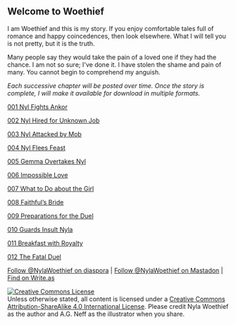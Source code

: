 ## Welcome to Woethief

I am Woethief and this is my story. If you enjoy comfortable tales full of romance and happy coincedences, then look elsewhere. What I will tell you is not pretty, but it is the truth.

Many people say they would take the pain of a loved one if they had the chance. I am not so sure; I've done it. I have stolen the shame and pain of many. You cannot begin to comprehend my anguish.

*Each successive chapter will be posted over time. Once the story is complete, I will make it available for download in multiple formats.*

[001 Nyl Fights Ankor](https://nylawoethief.github.io/Woethief/001NylFightsAnkor)

[002 Nyl Hired for Unknown Job](https://nylawoethief.github.io/Woethief/002NylHiredForUnknownJob)

[003 Nyl Attacked by Mob](https://nylawoethief.github.io/Woethief/003NylAttackedByMob)

[004 Nyl Flees Feast](https://nylawoethief.github.io/Woethief/004NylFleesFeast)

[005 Gemma Overtakes Nyl](https://nylawoethief.github.io/Woethief/005GemmaOvertakesNyl)

[006 Impossible Love](https://nylawoethief.github.io/Woethief/006ImpossibleLove)

[007 What to Do about the Girl](https://nylawoethief.github.io/Woethief/007WhatToDoAboutTheGirl)

[008 Faithful’s Bride](https://nylawoethief.github.io/Woethief/008FaithfulsBride)

[009 Preparations for the Duel](https://nylawoethief.github.io/Woethief/009PreparationsForTheDuel)

[010 Guards Insult Nyla](https://nylawoethief.github.io/Woethief/010GuardsInsultNyla)

[011 Breakfast with Royalty](https://nylawoethief.github.io/Woethief/011BreakfastWithRoyalty)

[012 The Fatal Duel](https://nylawoethief.github.io/Woethief/012TheFatalDuel)

[Follow @NylaWoethief on diaspora](https://diasp.org/people/b7e6f760c80701357519047d7b62795e) | [Follow @NylaWoethief on Mastadon](https://writing.exchange/web/accounts/16013) | [Find on Write.as](https://nyla-woethief.writeas.com/)

<a rel="license" href="http://creativecommons.org/licenses/by-sa/4.0/"><img alt="Creative Commons License" style="border-width:0" src="https://i.creativecommons.org/l/by-sa/4.0/88x31.png" /></a><br />Unless otherwise stated, all content is licensed under a <a rel="license" href="http://creativecommons.org/licenses/by-sa/4.0/">Creative Commons Attribution-ShareAlike 4.0 International License</a>. Please credit Nyla Woethief as the author and A.G. Neff as the illustrator when you share.
